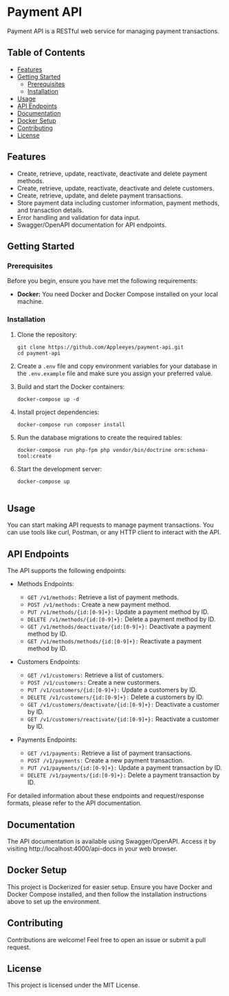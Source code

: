# Payment API

Payment API is a RESTful web service for managing payment transactions.

## Table of Contents

- [Features](#features)
- [Getting Started](#getting-started)
  - [Prerequisites](#prerequisites)
  - [Installation](#installation)
- [Usage](#usage)
- [API Endpoints](#api-endpoints)
- [Documentation](#documentation)
- [Docker Setup](#docker-setup)
- [Contributing](#contributing)
- [License](#license)

## Features
- Create, retrieve, update, reactivate, deactivate and delete payment methods.
- Create, retrieve, update, reactivate, deactivate and delete customers.
- Create, retrieve, update, and delete payment transactions.
- Store payment data including customer information, payment methods, and transaction details.
- Error handling and validation for data input.
- Swagger/OpenAPI documentation for API endpoints.

## Getting Started

### Prerequisites

Before you begin, ensure you have met the following requirements:

- **Docker:** You need Docker and Docker Compose installed on your local machine.

### Installation

1. Clone the repository:

   ```shell
   git clone https://github.com/Appleeyes/payment-api.git
   cd payment-api

2. Create a `.env` file and copy environment variables for your database in the `.env.example` file and make sure    you assign your preferred value.

3. Build and start the Docker containers:

   ```shell
   docker-compose up -d

4. Install project dependencies:

   ```shell
   docker-compose run composer install

5. Run the database migrations to create the required tables:

   ```shell
   docker-compose run php-fpm php vendor/bin/doctrine orm:schema-tool:create

6. Start the development server:

   ```shell
   docker-compose up


## Usage

You can start making API requests to manage payment transactions. You can use tools like curl, Postman, or any HTTP client to interact with the API.
   
## API Endpoints

The API supports the following endpoints:

- Methods Endpoints:
    - `GET /v1/methods:` Retrieve a list of payment methods.
    - `POST /v1/methods:` Create a new payment method.
    - `PUT /v1/methods/{id:[0-9]+}:` Update a payment method by ID.
    - `DELETE /v1/methods/{id:[0-9]+}:` Delete a payment method by ID.
    - `GET /v1/methods/deactivate/{id:[0-9]+}:` Deactivate a payment method by ID.
    - `GET /v1/methods/methods/{id:[0-9]+}:` Reactivate a payment method by ID.

- Customers Endpoints:
    - `GET /v1/customers:` Retrieve a list of customers.
    - `POST /v1/customers:` Create a new custormers.
    - `PUT /v1/customers/{id:[0-9]+}:` Update a customers by ID.
    - `DELETE /v1/customers/{id:[0-9]+}:` Delete a customers by ID.
    - `GET /v1/customers/deactivate/{id:[0-9]+}:` Deactivate a customer by ID.
    - `GET /v1/customers/reactivate/{id:[0-9]+}:` Reactivate a customer by ID.

- Payments Endpoints:
    - `GET /v1/payments:` Retrieve a list of payment transactions.
    - `POST /v1/payments:` Create a new payment transaction.
    - `PUT /v1/payments/{id:[0-9]+}:` Update a payment transaction by ID.
    - `DELETE /v1/payments/{id:[0-9]+}:` Delete a payment transaction by ID.

For detailed information about these endpoints and request/response formats, please refer to the API documentation.

## Documentation

The API documentation is available using Swagger/OpenAPI. Access it by visiting http://localhost:4000/api-docs in your web browser.

## Docker Setup

This project is Dockerized for easier setup. Ensure you have Docker and Docker Compose installed, and then follow the installation instructions above to set up the environment.


## Contributing

Contributions are welcome! Feel free to open an issue or submit a pull request.

## License

This project is licensed under the MIT License.